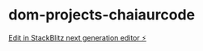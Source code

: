 # dom-projects-chaiaurcode

[Edit in StackBlitz next generation editor ⚡️](https://stackblitz.com/~/github.com/diyaaw/dom-projects-chaiaurcode)